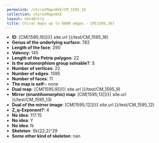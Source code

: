 ```yaml
--- 
 permalink: /chiralMaps6kE/CM_1595_16 
 collection: chiralMaps6kE
 layout: dataEntry
 title: Chiral maps up to 6000 edges - CM[1595;16]
---
```


- **ID**: [CM[1595;16]]({{ site.url }}/test/CM_1595_16)
- **Genus of the underlying surface**: 782
- **Length of the face**: 290
- **Valency**: 145
- **Length of the Petrie polygon**: 22
- **Is the automorphism group solvable?**: S
- **Number of vertices**: 22
- **Number of edges**: 1595
- **Number of faces**: 11
- **The map is self-**: none
- **Dual map**: [CM[1595;9]]({{ site.url }}/test/CM_1595_9)
- **Mirror (enantihomorphic) map**: [CM[1595;13]]({{ site.url }}/test/CM_1595_13)
- **Dual of the mirror image**: [CM[1595;12]]({{ site.url }}/test/CM_1595_12)
- **Z_q-Exponent?**: 4
- **No idea**:  117:15
- **No idea**: Y
- **No idea**: N
- **Skeleton**: Sk(22;2)^29
- **Some other kind of skeleton**: nan
